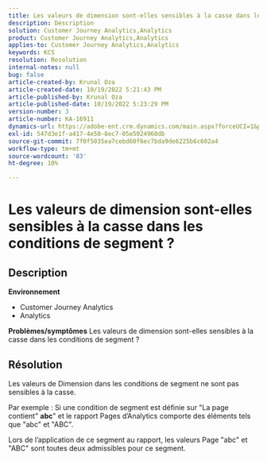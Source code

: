 ```yaml
---
title: Les valeurs de dimension sont-elles sensibles à la casse dans les conditions de segment ?
description: Description
solution: Customer Journey Analytics,Analytics
product: Customer Journey Analytics,Analytics
applies-to: Customer Journey Analytics,Analytics
keywords: KCS
resolution: Resolution
internal-notes: null
bug: false
article-created-by: Krunal Oza
article-created-date: 10/19/2022 5:21:43 PM
article-published-by: Krunal Oza
article-published-date: 10/19/2022 5:23:29 PM
version-number: 3
article-number: KA-16911
dynamics-url: https://adobe-ent.crm.dynamics.com/main.aspx?forceUCI=1&pagetype=entityrecord&etn=knowledgearticle&id=e95a3a7a-d24f-ed11-bba2-00224808679b
exl-id: 547d3e1f-a417-4e50-8ec7-05e5024960db
source-git-commit: 7f0f5035ea7cebd60f6ec7bda9de6225b6c602a4
workflow-type: tm+mt
source-wordcount: '83'
ht-degree: 10%

---
```


# Les valeurs de dimension sont-elles sensibles à la casse dans les conditions de segment ?

## Description

<b>Environnement</b>
- Customer Journey Analytics
- Analytics



<b>Problèmes/symptômes</b>
Les valeurs de dimension sont-elles sensibles à la casse dans les conditions de segment ?


## Résolution


Les valeurs de Dimension dans les conditions de segment ne sont pas sensibles à la casse.

Par exemple : Si une condition de segment est définie sur &quot;La page contient&quot; <b>abc</b>&quot; et le rapport Pages d’Analytics comporte des éléments tels que &quot;abc&quot; et &quot;ABC&quot;.

Lors de l’application de ce segment au rapport, les valeurs Page &quot;abc&quot; et &quot;ABC&quot; sont toutes deux admissibles pour ce segment.
